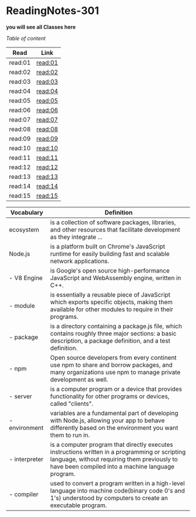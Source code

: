 # ReadingNotes-301

**you will see all Classes here**

*Table of content*
 
 Read      |  Link
 ----------|--------------
 read:01   |  [read:01](https://amalmalmomani.github.io/ReadingNotes-301/read-01)
 read:02   |  [read:02](https://amalmalmomani.github.io/ReadingNotes-301/read-02)
 read:03   |  [read:03](https://amalmalmomani.github.io/ReadingNotes-301/read-03)
 read:04   |  [read:04](https://amalmalmomani.github.io/ReadingNotes-301/read-04)
 read:05   |  [read:05](https://amalmalmomani.github.io/ReadingNotes-301/read-05)
 read:06   |  [read:06](https://amalmalmomani.github.io/ReadingNotes-301/read-06)
 read:07   |  [read:07](https://amalmalmomani.github.io/ReadingNotes-301/read-07)
 read:08   |  [read:08](https://amalmalmomani.github.io/ReadingNotes-301/read-08)
 read:09   |  [read:09](https://amalmalmomani.github.io/ReadingNotes-301/read-09)
 read:10   |  [read:10](https://amalmalmomani.github.io/ReadingNotes-301/read-10)
 read:11   |  [read:11](https://amalmalmomani.github.io/ReadingNotes-301/read-11)
 read:12   |  [read:12](https://amalmalmomani.github.io/ReadingNotes-301/read-12)
 read:13   |  [read:13](https://amalmalmomani.github.io/ReadingNotes-301/read-13)
 read:14   |  [read:14](https://amalmalmomani.github.io/ReadingNotes-301/read-14)
 read:15   |  [read:15](https://amalmalmomani.github.io/ReadingNotes-301/read-15)



   Vocabulary   |  Definition
 ---------------|--------------
   ecosystem    | is a collection of software packages, libraries, and other resources that facilitate development as they integrate         ...         | with each other. 
   Node.js      | is a platform built on Chrome's JavaScript runtime for easily building fast and scalable network applications.
   - V8 Engine  | is Google's open source high-performance JavaScript and WebAssembly engine, written in C++. 
   - module     | is essentially a reusable piece of JavaScript which exports specific objects, making them available for other modules to require in their programs.
   - package    | is a directory containing a package.js file, which contains roughly three major sections: a basic description, a package definition, and a test definition.
   - npm        |  Open source developers from every continent use npm to share and borrow packages, and many organizations use npm to manage private development as well.
   - server     | is a computer program or a device that provides functionality for other programs or devices, called "clients".
   - environment| variables are a fundamental part of developing with Node.js, allowing your app to behave differently based on the environment you want them to run in. 
   - interpreter| is a computer program that directly executes instructions written in a programming or scripting language, without requiring them previously to have been compiled into a machine language program.
   - compiler   | used to convert a program written in a high-level language into machine code(binary code 0's and 1's) understood by computers to create an executable program.
  
